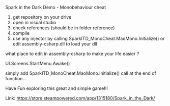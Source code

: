Spark in the Dark Demo - Monobehaviour cheat

1. get repository on your drive
2. open in visual studio
3. check references (should be in folder reference)
4. compile
5. use any injector by calling SparkITD_MonoCheat.MaoMono.Initialize() or edit assembly-csharp.dll to load your dll

what place to edit in assembly-csharp to make your life easier ?

UI.Screens.StartMenu.Awake()

simply add SparkITD_MonoCheat.MaoMono.Initialize() call at the end of function...

Have Fun exploring this great and simple game!!!

Link: https://store.steampowered.com/app/1315180/Spark_in_the_Dark/